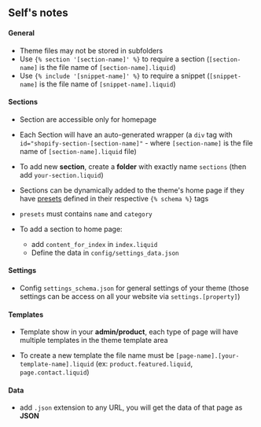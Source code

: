 ## Self's notes

#### General

- Theme files may not be stored in subfolders
- Use `{% section '[section-name]' %}` to require a section (`[section-name]` is the file name of `[section-name].liquid`)
- Use `{% include '[snippet-name]' %}` to require a snippet (`[snippet-name]` is the file name of `[snippet-name].liquid`)

#### Sections

- Section are accessible only for homepage

- Each Section will have an auto-generated wrapper (a `div` tag with `id="shopify-section-[section-name]"` - where `[section-name]` is the file name of `[section-name].liquid` file)

- To add new **section**, create a **folder** with exactly name `sections` (then add `your-section.liquid`)

- Sections can be dynamically added to the theme's home page if they have [presets](https://shopify.dev/tutorials/develop-theme-use-sections#presets) defined in their respective `{% schema %}` tags

- `presets` must contains `name` and `category`

- To add a section to home page:
  - add `content_for_index` in `index.liquid`
  - Define the data in `config/settings_data.json`

#### Settings

- Config `settings_schema.json` for general settings of your theme (those settings can be access on all your website via `settings.[property]`)

#### Templates

- Template show in your **admin/product**, each type of page will have multiple templates in the theme template area

- To create a new template the file name must be `[page-name].[your-template-name].liquid` (ex: `product.featured.liquid`, `page.contact.liquid`)

#### Data

- add `.json` extension to any URL, you will get the data of that page as **JSON**
